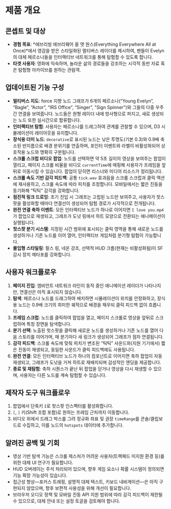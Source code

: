 # 제품 개요

## 콘셉트 및 대상
- **경험 목표**: *에브리씽 에브리웨어 올 앳 원스(Everything Everywhere All at Once)*에서 영감을 받은 스타일화된 멀티버스 레이더를 제시하여, 팬들이 Evelyn의 대체 페르소나들을 인터랙티브 네트워크를 통해 탐험할 수 있도록 합니다.
- **타겟 사용자**: 영화에 익숙하며, 놀라운 삶의 경로들을 강조하는 시각적 동반 자료 혹은 탐험형 아카이브를 원하는 관람객.

## 업데이트된 기능 구성
- **멀티버스 지도**: force 지향 노드 그래프가 6개의 페르소나(“Young Evelyn”, “Bagle”, “Actor”, “IRS Office”, “Singer”, "Sign Spinner")와 그들의 다중 우주 간 연결을 보여줍니다. 노드들은 원형 레이더 내에 방사형으로 퍼지고, 새로 생성되는 노드 또한 실시간으로 합류합니다.
- **인터랙티브 탐험**: 사용자는 페르소나를 드래그하여 관계를 관찰할 수 있으며, D3 시뮬레이션이 레이아웃을 유지합니다.
- **장식용 더미 노드**: `decorative`로 표시된 노드는 낮은 투명도(기본 0.3)와 0.9배 축소된 반지름으로 배경 분위기를 연출하며, 포인터 이벤트와 라벨이 비활성화되어 상호작용 노드와 명확히 구분됩니다.
- **스크롤 스크럽 비디오 팝업**: 노드를 선택하면 약 5초 길이의 영상을 보여주는 팝업이 열리고, 페이지 스크롤 비율을 비디오 `currentTime`에 매핑해 사용자가 프레임을 앞뒤로 이동시킬 수 있습니다. 팝업이 닫히면 리스너와 미디어 리소스가 정리됩니다.
- **스크롤 속도 기반 감각 피드백**: 공통 `tick.wav` 효과음을 스크롤 스크럽과 클릭 액션에 재사용하고, 스크롤 속도에 따라 피치를 조정합니다. 모바일에서는 짧은 진동을 동기화해 “틱틱” 감각을 강화합니다.
- **점진적 링크 드로잉**: 초기 진입 시 그래프는 고립된 노드만 보여주고, 사용자가 핫스팟을 활성화할 때마다 연결선이 생성되어 탐험 경로가 시각적으로 전개됩니다.
- **완전 연결 축하 이벤트**: 모든 인터랙티브 노드가 하나로 이어지면 `I love you.mp4`가 팝업으로 재생되고, 그래프가 도넛 링에서 하트 모양으로 전환되는 애니메이션이 실행됩니다.
- **핫스팟 분기 시스템**: 지정된 시간 범위에 표시되는 클릭 영역을 통해 새로운 노드를 생성하거나 기존 노드를 이어 열어, 인터랙티브 게임처럼 분기형 탐험이 가능합니다.
- **몰입형 스타일링**: 펄스 링, 네온 강조, 선택적 HUD 크롬(현재는 비활성화됨)이 SF 감시 장치 메타포를 강화합니다.

## 사용자 워크플로우
1. **페이지 진입**: 앰비언트 네트워크 라인이 동작 중인 애니메이션 레이더가 나타나지만, 연결선은 아직 표시되지 않습니다.
2. **탐색**: 페르소나 노드를 드래그하여 배치하면 시뮬레이션이 위치를 안정화하고, 장식용 노드는 0.9배 크기의 희미한 궤적으로 배경을 채우되 클릭 피드백 없이 흐릅니다.
3. **프레임 스크럽**: 노드를 클릭하여 팝업을 열고, 페이지 스크롤로 영상을 앞뒤로 스크럽하며 특정 장면을 탐색합니다.
4. **분기 선택**: 노출된 핫스팟을 클릭해 새로운 노드를 생성하거나 기존 노드를 열어 다음 스토리를 이어가며, 매 분기마다 새 링크가 생성되어 그래프가 점차 연결됩니다.
5. **감각 피드백**: 스크롤 속도에 맞춰 피치가 변조된 “틱틱” 사운드와(지원 기기에서) 짧은 진동이 재생되고, 동일한 사운드가 클릭 피드백에도 사용됩니다.
6. **완전 연결**: 모든 인터랙티브 노드가 하나의 컴포넌트로 이어지면 축하 팝업이 자동 재생되고, 그래프가 도넛을 거쳐 하트로 재배치되며 감성적인 엔딩을 제공합니다.
7. **종료 및 재탐험**: 축하 시퀀스가 끝난 뒤 팝업을 닫거나 영상을 다시 재생할 수 있으며, 사용자는 다른 노드를 계속 탐험할 수 있습니다.
## 제작자 도구 워크플로우
1. 팝업에서 단축키 `I`로 핫스팟 인스펙터를 활성화합니다.
2. `[`, `]` 키(Shift 조합 포함)로 원하는 프레임 근처까지 이동합니다.
3. 비디오 위에서 드래그 박스를 그려 정규화 좌표 및 권장 `timeRange`를 콘솔/클립보드로 수집하고, 이를 노드의 `hotspots` 데이터에 추가합니다.

## 알려진 공백 및 기회
- 영상 기반 탐색 기능은 스크롤 제스처가 어려운 사용자(트랙패드 미지원 환경 등)를 위한 대체 UI 연구가 필요합니다.
- HUD 오버레이는 주석 처리되어 있으며, 향후 게임 요소나 확률 시스템이 정의되면 기능 확장 가능성이 있습니다.
- 접근성 향상—포커스 트래핑, 설명적 대체 텍스트, 키보드 내비게이션—은 아직 구현되지 않았으며, 향후 보편적 사용성을 위해 개선이 필요합니다.
- 브라우저 오디오 정책 및 모바일 진동 API 지원 범위에 따라 감각 피드백이 제한될 수 있으므로, 대체 안내 또는 설정 토글을 검토해야 합니다.
